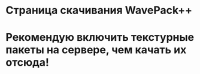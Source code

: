 # Страница скачивания WavePack++

# Рекомендую включить текстурные пакеты на сервере, чем качать их отсюда!

